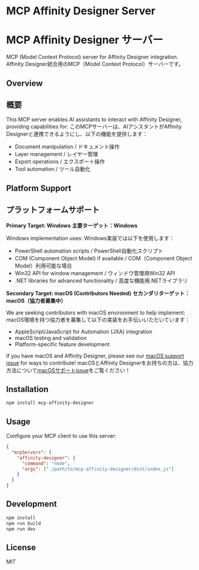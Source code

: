 # MCP Affinity Designer Server
# MCP Affinity Designer サーバー

MCP (Model Context Protocol) server for Affinity Designer integration.
Affinity Designer統合用のMCP（Model Context Protocol）サーバーです。

## Overview
## 概要

This MCP server enables AI assistants to interact with Affinity Designer, providing capabilities for:
このMCPサーバーは、AIアシスタントがAffinity Designerと連携できるようにし、以下の機能を提供します：

- Document manipulation / ドキュメント操作
- Layer management / レイヤー管理
- Export operations / エクスポート操作
- Tool automation / ツール自動化

## Platform Support
## プラットフォームサポート

**Primary Target: Windows**
**主要ターゲット：Windows**

Windows implementation uses:
Windows実装では以下を使用します：
- PowerShell automation scripts / PowerShell自動化スクリプト
- COM (Component Object Model) if available / COM（Component Object Model）利用可能な場合
- Win32 API for window management / ウィンドウ管理用Win32 API
- .NET libraries for advanced functionality / 高度な機能用.NETライブラリ

**Secondary Target: macOS (Contributors Needed)**
**セカンダリターゲット：macOS（協力者募集中）**

We are seeking contributors with macOS environment to help implement:
macOS環境を持つ協力者を募集して以下の実装をお手伝いいただいています：
- AppleScript/JavaScript for Automation (JXA) integration
- macOS testing and validation
- Platform-specific feature development

If you have macOS and Affinity Designer, please see our [macOS support issue](https://github.com/szgk/mcp-affinity-designer/issues/6) for ways to contribute!
macOSとAffinity Designerをお持ちの方は、協力方法について[macOSサポートissue](https://github.com/szgk/mcp-affinity-designer/issues/6)をご覧ください！

## Installation

```bash
npm install mcp-affinity-designer
```

## Usage

Configure your MCP client to use this server:

```json
{
  "mcpServers": {
    "affinity-designer": {
      "command": "node",
      "args": ["./path/to/mcp-affinity-designer/dist/index.js"]
    }
  }
}
```

## Development

```bash
npm install
npm run build
npm run dev
```

## License

MIT